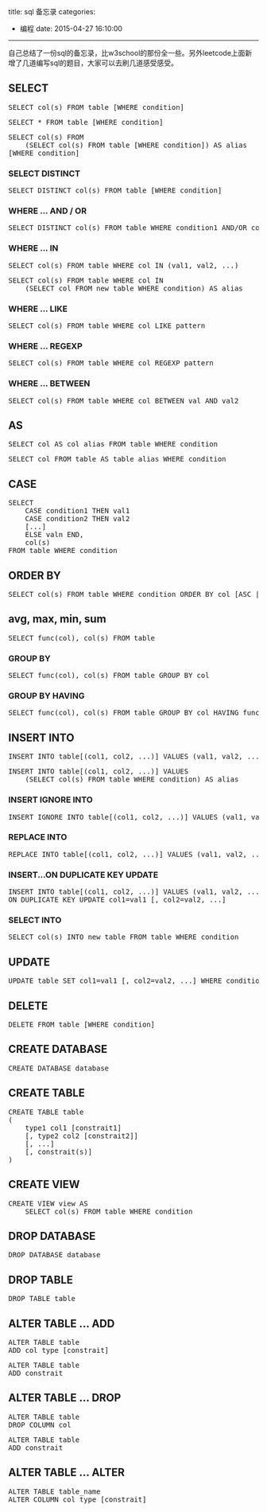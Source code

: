 title: sql 备忘录
categories:
  - 编程
date: 2015-04-27 16:10:00
---

自己总结了一份sql的备忘录，比w3school的那份全一些。另外leetcode上面新增了几道编写sql的题目，大家可以去刷几道感受感受。

<!-- more -->

## SELECT ##

<pre>
SELECT col(s) FROM table [WHERE condition]
</pre>

<pre>
SELECT * FROM table [WHERE condition]
</pre>

<pre>
SELECT col(s) FROM 
    (SELECT col(s) FROM table [WHERE condition]) AS alias
[WHERE condition]
</pre>

### SELECT DISTINCT ###

<pre>
SELECT DISTINCT col(s) FROM table [WHERE condition]
</pre>

### WHERE ... AND / OR ###

<pre>
SELECT DISTINCT col(s) FROM table WHERE condition1 AND/OR condition2 [...]
</pre>

### WHERE ... IN ###

<pre>
SELECT col(s) FROM table WHERE col IN (val1, val2, ...)
</pre>

<pre>
SELECT col(s) FROM table WHERE col IN 
    (SELECT col FROM new_table WHERE condition) AS alias
</pre>

### WHERE ... LIKE ###

<pre>
SELECT col(s) FROM table WHERE col LIKE pattern
</pre>

### WHERE ... REGEXP ###

<pre>
SELECT col(s) FROM table WHERE col REGEXP pattern
</pre>

### WHERE ... BETWEEN ###

<pre>
SELECT col(s) FROM table WHERE col BETWEEN val AND val2
</pre>

## AS ##

<pre>
SELECT col AS col_alias FROM table WHERE condition
</pre>

<pre>
SELECT col FROM table AS table_alias WHERE condition
</pre>

## CASE ##

<pre>
SELECT 
    CASE condition1 THEN val1
    CASE condition2 THEN val2
    [...]
    ELSE valn END,
    col(s)
FROM table WHERE condition
</pre>

## ORDER BY ##

<pre>
SELECT col(s) FROM table WHERE condition ORDER BY col [ASC | DESC]
</pre>

## avg, max, min, sum ##

<pre>
SELECT func(col), col(s) FROM table
</pre>

### GROUP BY ###

<pre>
SELECT func(col), col(s) FROM table GROUP BY col
</pre>

### GROUP BY HAVING ###

<pre>
SELECT func(col), col(s) FROM table GROUP BY col HAVING func(col) op val
</pre>

## INSERT INTO ##

<pre>
INSERT INTO table[(col1, col2, ...)] VALUES (val1, val2, ...) [, ...]
</pre>

<pre>
INSERT INTO table[(col1, col2, ...)] VALUES 
    (SELECT col(s) FROM table WHERE condition) AS alias
</pre>

### INSERT IGNORE INTO ###

<pre>
INSERT IGNORE INTO table[(col1, col2, ...)] VALUES (val1, val2, ...) [, ...]
</pre>

### REPLACE INTO ###

<pre>
REPLACE INTO table[(col1, col2, ...)] VALUES (val1, val2, ...) [, ...]
</pre>

### INSERT...ON DUPLICATE KEY UPDATE ###

<pre>
INSERT INTO table[(col1, col2, ...)] VALUES (val1, val2, ...) [, ...]
ON DUPLICATE KEY UPDATE col1=val1 [, col2=val2, ...]
</pre>

### SELECT INTO ###

<pre>
SELECT col(s) INTO new_table FROM table WHERE condition
</pre>

## UPDATE ##

<pre>
UPDATE table SET col1=val1 [, col2=val2, ...] WHERE condition
</pre>

## DELETE ##

<pre>
DELETE FROM table [WHERE condition]
</pre>

## CREATE DATABASE ##

<pre>
CREATE DATABASE database
</pre>

## CREATE TABLE ##

<pre>
CREATE TABLE table
(
    type1 col1 [constrait1]
    [, type2 col2 [constrait2]]
    [, ...]
    [, constrait(s)]
)
</pre>

## CREATE VIEW ##

<pre>
CREATE VIEW view AS
    SELECT col(s) FROM table WHERE condition
</pre>

## DROP DATABASE ##

<pre>
DROP DATABASE database
</pre>

## DROP TABLE ##

<pre>
DROP TABLE table
</pre>

## ALTER TABLE ... ADD ##

<pre>
ALTER TABLE table
ADD col type [constrait]
</pre>

<pre>
ALTER TABLE table
ADD constrait
</pre>

## ALTER TABLE ... DROP ##

<pre>
ALTER TABLE table 
DROP COLUMN col
</pre>

<pre>
ALTER TABLE table
ADD constrait
</pre>

## ALTER TABLE ... ALTER ##

<pre>
ALTER TABLE table_name
ALTER COLUMN col type [constrait]
</pre>
